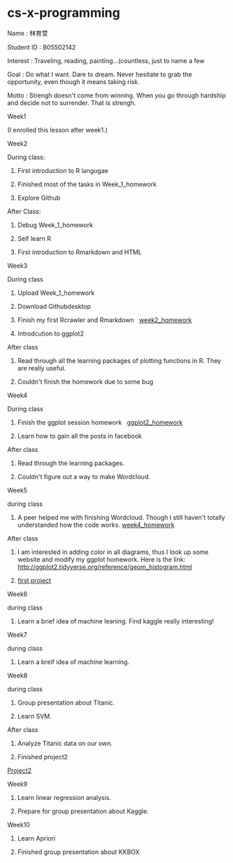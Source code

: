 # cs-x-programming
Name : 林育萱 

Student ID : B05502142

Interest : Traveling, reading, painting...(countless, just to name a few

Goal : Do what I want. Dare to dream. Never hesitate to grab the opportunity, even though it means taking risk.

Motto : Strengh doesn't come from winning. When you go through hardship and decide not to surrender. That is strengh.

Week1

(I enrolled this lesson after week1.)

Week2

During class:

1. First introduction to R langugae

2. Finished most of the tasks in Week_1_homework

3. Explore Github

After Class:

1. Debug Week_1_homework

2. Self learn R

3. First introduction to Rmarkdown and HTML

Week3

During class

1. Upload Week_1_homework

2. Download Githubdesktop

3. Finish my first Rcrawler and Rmarkdown
   [week2_homework](https://rabbit55.github.io/cs-x-programming/week2/week2rmarkdown.html)

4. Introdcution to ggplot2

After class

1. Read through all the learning packages of plotting functions in R. They are really useful.

2. Couldn't finish the homework due to some bug

Week4

During class

1. Finish the ggplot session homework
   [ggplot2_homework](https://rabbit55.github.io/cs-x-programming/week3/week3_homework.html)

2. Learn how to gain all the posts in facebook

After class

1. Read through the learning packages.

2. Couldn't figure out a way to make Wordcloud.

Week5

during class

1. A peer helped me with finishing Wordcloud. Though I still haven't totally understanded how the code works.
   [week4_homework](https://rabbit55.github.io/cs-x-programming/week4/week_four_homework.html)

After class

1. I am interested in adding color in all diagrams, thus I look up some website and modify my ggplot homework.
Here is the link: http://ggplot2.tidyverse.org/reference/geom_histogram.html

2. [first project](https://rabbit55.github.io/cs-x-programming/week6/first_project.html)

Week6

during class

1. Learn a brief idea of machine leaning. Find kaggle really interesting! 

Week7

during class

1. Learn a breif idea of machine learning.

Week8

during class

1. Group presentation about Titanic.

2. Learn SVM.

After class

1. Analyze Titanic data on our own.

2. Finished project2 

[Project2](https://rabbit55.github.io/cs-x-programming/week9/TitanicAnalysis.html)

Week9

1. Learn linear regression analysis.

2. Prepare for group presentation about Kaggle.

Week10

1. Learn Apriori

2. Finished group presentation about KKBOX

